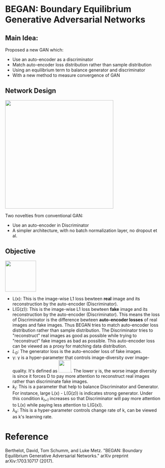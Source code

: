 # BEGAN: Boundary Equilibrium Generative Adversarial Networks

## Main Idea:
Proposed a new GAN which:
- Use an auto-encoder as a discriminator
- Match auto-encoder loss distribution rather than sample distribution
- Using an equilibrium term to balance generator and discriminator
- With a new method to measure convergence of GAN

## Network Design

<img src="https://raw.githubusercontent.com/sunshineatnoon/Paper-Collection/master/images/EBGAN/EBGAN.png" height="350">

Two novelties from conventional GAN:
- Use an auto-encoder in Discriminator
- A simpler architecture, with no batch normalization layer, no dropout et al.

## Objective

<img src="https://raw.githubusercontent.com/sunshineatnoon/Paper-Collection/master/images/EBGAN/objective.png" height="100">

- L(x): This is the image-wise L1 loss bewteen **real** image and its reconstruction by the auto-encoder (Discriminator).
- L(G(z)): This is the image-wise L1 loss bewteen **fake** image and its reconstruction by the auto-encoder (Discriminator). This means the loss of Discriminator is the difference bewteen **auto-encoder losses** of real images and fake images. Thus BEGAN tries to match auto-encoder loss distribution rather than sample distribution. The Discriminator tries to "reconstruct" real images as good as possible while trying to "reconstruct" fake images as bad as possible. This auto-encoder loss can be viewed as a proxy for matching data distribution.
- *L<sub>G</sub>*: The generator loss is the auto-encoder loss of fake images.
- γ: γ is a hyper-parameter that controls image-diversity over image-quality. It's defined as <img src="https://raw.githubusercontent.com/sunshineatnoon/Paper-Collection/master/images/EBGAN/gamma.png" height="40">. The lower γ is, the worse image diversity is since it forces D to pay more attention to reconstruct real images rather than discriminate fake images.
- *k<sub>t</sub>*: This is a parameter that help to balance Discriminator and Generator. For instance, large L(x) - L(G(z)) is indicates strong generator. Under this condition *k<sub>t+1</sub>* increases so that Discriminator will pay more attention to L(x) while paying less attention to L(G(x)).
- *λ<sub>k</sub>*: This is a hyper-parameter controls change rate of k, can be viewed as k's learning rate.

# Reference
Berthelot, David, Tom Schumm, and Luke Metz. "BEGAN: Boundary Equilibrium Generative Adversarial Networks." arXiv preprint arXiv:1703.10717 (2017).
